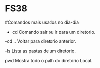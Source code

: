 # FS38

#Comandos mais usados no dia-dia

- cd
 Comando sair ou ir para um diretorio.

 -cd ..
 Voltar para diretorio anterior.

 -ls
 Lista as pastas de um diretorio.
 
 pwd
 Mostra todo o path do diretório Local.